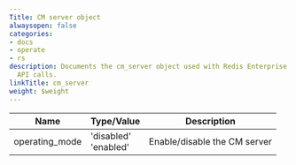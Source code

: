 ```yaml
---
Title: CM server object
alwaysopen: false
categories:
- docs
- operate
- rs
description: Documents the cm_server object used with Redis Enterprise Software REST
  API calls.
linkTitle: cm_server
weight: $weight
---
```


| Name | Type/Value | Description |
|------|------------|-------------|
| operating_mode | 'disabled'<br />'enabled' | Enable/disable the CM server |
